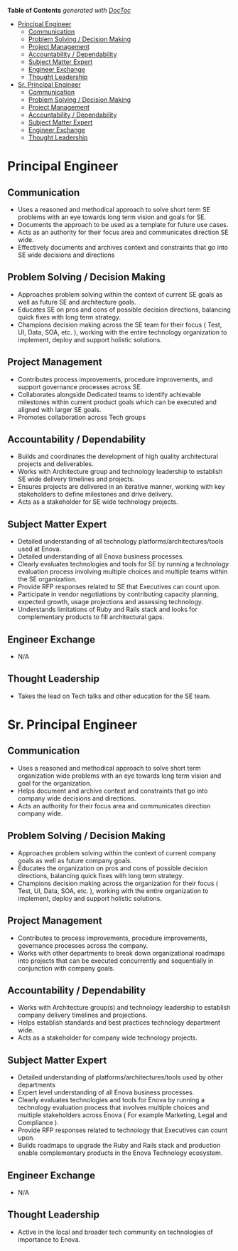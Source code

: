<!-- START doctoc generated TOC please keep comment here to allow auto update -->
<!-- DON'T EDIT THIS SECTION, INSTEAD RE-RUN doctoc TO UPDATE -->
**Table of Contents**  *generated with [DocToc](https://github.com/thlorenz/doctoc)*

- [Principal Engineer](#principal-engineer)
  - [Communication](#communication)
  - [Problem Solving / Decision Making](#problem-solving--decision-making)
  - [Project Management](#project-management)
  - [Accountability / Dependability](#accountability--dependability)
  - [Subject Matter Expert](#subject-matter-expert)
  - [Engineer Exchange](#engineer-exchange)
  - [Thought Leadership](#thought-leadership)
- [Sr. Principal Engineer](#sr-principal-engineer)
  - [Communication](#communication-1)
  - [Problem Solving / Decision Making](#problem-solving--decision-making-1)
  - [Project Management](#project-management-1)
  - [Accountability / Dependability](#accountability--dependability-1)
  - [Subject Matter Expert](#subject-matter-expert-1)
  - [Engineer Exchange](#engineer-exchange-1)
  - [Thought Leadership](#thought-leadership-1)

<!-- END doctoc generated TOC please keep comment here to allow auto update -->

# Principal Engineer
## Communication 
* Uses a reasoned and methodical approach to solve short term SE problems with an eye towards long term vision and goals for SE.
* Documents the approach to be used as a template for future use cases.
* Acts as an authority for their focus area and communicates direction SE wide.
* Effectively documents and archives context and constraints that go into SE wide decisions and directions

## Problem Solving / Decision Making    
* Approaches problem solving within the context of current SE goals as well as future SE and architecture goals.
* Educates SE on pros and cons of possible decision directions, balancing quick fixes with long term strategy.
* Champions decision making across the SE team for their focus ( Test, UI, Data, SOA, etc. ), working with the entire technology organization to implement, deploy and support holistic solutions.

## Project Management    
* Contributes process improvements, procedure improvements, and support governance processes across SE.
* Collaborates alongside Dedicated teams to identify achievable milestones within current product goals which can be executed and aligned with larger SE goals.
* Promotes collaboration across Tech groups

## Accountability / Dependability
* Builds and coordinates the development of high quality architectural projects and deliverables.
* Works with Architecture group and technology leadership to establish SE wide delivery timelines and projects.
* Ensures projects are delivered in an iterative manner, working with key stakeholders to define milestones and drive delivery.
* Acts as a stakeholder for SE wide technology projects.


## Subject Matter Expert
* Detailed understanding of all technology platforms/architectures/tools used at Enova.
* Detailed understanding of all Enova business processes.
* Clearly evaluates technologies and tools for SE  by running a technology evaluation process involving multiple choices and multiple teams within the SE organization.
* Provide RFP responses related to SE that Executives can count upon.
* Participate in vendor negotiations by contributing capacity planning, expected growth, usage projections and assessing technology.
* Understands limitations of Ruby and Rails stack and looks for complementary products to fill architectural gaps.

## Engineer Exchange
* N/A

## Thought Leadership
* Takes the lead on Tech talks and other education for the SE team.


# Sr. Principal Engineer
## Communication 
* Uses a reasoned and methodical approach to solve short term organization wide problems with an eye towards long term vision and goal for the organization.
* Helps document and archive context and constraints that go into company wide decisions and directions.
* Acts an authority for their focus area and communicates direction company wide.

## Problem Solving / Decision Making    
* Approaches problem solving within the context of current company goals as well as future company  goals.
* Educates the organization on pros and cons of possible decision directions, balancing quick fixes with long term strategy.
* Champions decision making across the organization for their focus ( Test, UI, Data, SOA, etc. ), working with the entire organization to implement, deploy and support holistic solutions.

## Project Management    
* Contributes to process improvements, procedure improvements, governance processes across the company.
* Works with other departments  to break down organizational roadmaps into projects that can be executed concurrently and sequentially in conjunction with company goals.

## Accountability / Dependability
* Works with Architecture group(s) and technology leadership to establish company delivery timelines and projections.
* Helps establish standards and best practices technology department wide.
* Acts as a stakeholder for company wide technology projects.

## Subject Matter Expert
* Detailed understanding of platforms/architectures/tools used by other departments
* Expert level understanding of all Enova business processes.
* Clearly evaluates technologies and tools for Enova by running a technology evaluation process that involves multiple choices and multiple stakeholders across Enova ( For example Marketing, Legal and Compliance ).
* Provide RFP responses related to technology that Executives can count upon.
* Builds roadmaps to upgrade the Ruby and Rails stack and production enable complementary products in the Enova Technology ecosystem.

## Engineer Exchange 
* N/A

## Thought Leadership
* Active in the local and broader tech community on technologies of importance to Enova.
